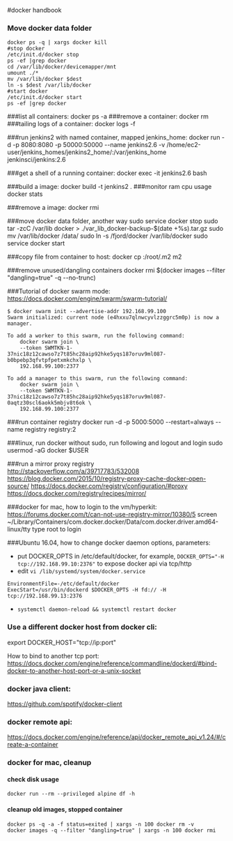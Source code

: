 #docker handbook

### Move docker data folder 

```
docker ps -q | xargs docker kill
#stop docker
/etc/init.d/docker stop
ps -ef |grep docker
cd /var/lib/docker/devicemapper/mnt
umount ./*
mv /var/lib/docker $dest
ln -s $dest /var/lib/docker
#start docker
/etc/init.d/docker start
ps -ef |grep docker
```



###list all containers:
    docker ps -a
###remove a container:
    docker rm <name>
###tailing logs of a container:
    docker logs -f <name>

###run jenkins2 with named container, mapped jenkins_home:
    docker run -d -p 8080:8080 -p 50000:50000 --name jenkins2.6 -v /home/ec2-user/jenkins_homes/jenkins2_home/:/var/jenkins_home jenkinsci/jenkins:2.6

###get a shell of a running container:
    docker exec -it jenkins2.6 bash

###build a image:
    docker build -t jenkins2 .
###monitor ram cpu usage
    docker stats <name>

###remove a image:
    docker rmi <imagename>

###move docker data folder, another way
    sudo service docker stop
    sudo tar -zcC /var/lib docker > ./var_lib_docker-backup-$(date +%s).tar.gz
    sudo mv /var/lib/docker /data/
    sudo ln -s /fjord/docker /var/lib/docker
    sudo service docker start

###copy file from container to host:
    docker cp <name>:/root/.m2 m2

###remove unused/dangling containers
  docker rmi $(docker images --filter "dangling=true" -q --no-trunc)


###Tutorial of docker swarm mode:
https://docs.docker.com/engine/swarm/swarm-tutorial/
```
$ docker swarm init --advertise-addr 192.168.99.100
Swarm initialized: current node (e4hxxu7qlnwcyvlzzggrc5m0p) is now a manager.

To add a worker to this swarm, run the following command:
    docker swarm join \
    --token SWMTKN-1-37nic18z12cawso7z7t85hc28aip92hke5yqs187oruv9ml087-b0bpebp3qfvtpfpetxmkchxlp \
    192.168.99.100:2377

To add a manager to this swarm, run the following command:
    docker swarm join \
    --token SWMTKN-1-37nic18z12cawso7z7t85hc28aip92hke5yqs187oruv9ml087-0aqtz30scl6aokk5mbjv8t6ok \
    192.168.99.100:2377
```

###run container registry
    docker run -d -p 5000:5000 --restart=always --name registry registry:2

###linux, run docker without sudo, run following and logout and login
    sudo usermod -aG docker $USER
    
###run a mirror proxy registry
    http://stackoverflow.com/a/39717783/532008
    https://blog.docker.com/2015/10/registry-proxy-cache-docker-open-source/
    https://docs.docker.com/registry/configuration/#proxy
    https://docs.docker.com/registry/recipes/mirror/
    

###docker for mac, how to login to the vm/hyperkit:
    https://forums.docker.com/t/can-not-use-registry-mirror/10380/5
    screen ~/Library/Containers/com.docker.docker/Data/com.docker.driver.amd64-linux/tty
    type root to login
    
###Ubuntu 16.04, how to change docker daemon options, parameters:

- put DOCKER_OPTS in /etc/default/docker, for example, `DOCKER_OPTS="-H tcp://192.168.99.10:2376"` to expose docker api via tcp/http
- edit `vi /lib/systemd/system/docker.service`
```
EnvironmentFile=-/etc/default/docker
ExecStart=/usr/bin/dockerd $DOCKER_OPTS -H fd:// -H tcp://192.168.99.13:2376
```
- `systemctl daemon-reload && systemctl restart docker`


### Use a different docker host from docker cli:

export DOCKER_HOST="tcp://ip:port"

How to bind to another tcp port: https://docs.docker.com/engine/reference/commandline/dockerd/#bind-docker-to-another-host-port-or-a-unix-socket


### docker java client:

https://github.com/spotify/docker-client

### docker remote api:

https://docs.docker.com/engine/reference/api/docker_remote_api_v1.24/#/create-a-container

### docker for mac, cleanup

#### check disk usage
    docker run --rm --privileged alpine df -h

#### cleanup old images, stopped container
    docker ps -q -a -f status=exited | xargs -n 100 docker rm -v
    docker images -q --filter "dangling=true" | xargs -n 100 docker rmi
    
